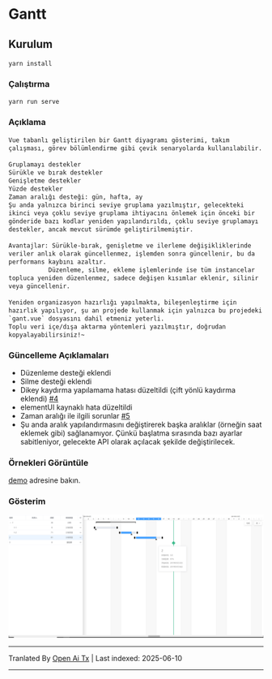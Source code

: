 # Gantt

## Kurulum

```
yarn install
```

### Çalıştırma

```
yarn run serve
```

### Açıklama

```
Vue tabanlı geliştirilen bir Gantt diyagramı gösterimi, takım çalışması, görev bölümlendirme gibi çevik senaryolarda kullanılabilir.

Gruplamayı destekler
Sürükle ve bırak destekler
Genişletme destekler
Yüzde destekler
Zaman aralığı desteği: gün, hafta, ay
Şu anda yalnızca birinci seviye gruplama yazılmıştır, gelecekteki ikinci veya çoklu seviye gruplama ihtiyacını önlemek için önceki bir gönderide bazı kodlar yeniden yapılandırıldı, çoklu seviye gruplamayı destekler, ancak mevcut sürümde geliştirilmemiştir.

Avantajlar: Sürükle-bırak, genişletme ve ilerleme değişikliklerinde veriler anlık olarak güncellenmez, işlemden sonra güncellenir, bu da performans kaybını azaltır.
           Düzenleme, silme, ekleme işlemlerinde ise tüm instancelar topluca yeniden düzenlenmez, sadece değişen kısımlar eklenir, silinir veya güncellenir.

Yeniden organizasyon hazırlığı yapılmakta, bileşenleştirme için hazırlık yapılıyor, şu an projede kullanmak için yalnızca bu projedeki `gant.vue` dosyasını dahil etmeniz yeterli.
Toplu veri içe/dışa aktarma yöntemleri yazılmıştır, doğrudan kopyalayabilirsiniz!~
```

### Güncelleme Açıklamaları

- Düzenleme desteği eklendi
- Silme desteği eklendi
- Dikey kaydırma yapılamama hatası düzeltildi (çift yönlü kaydırma eklendi) [#4](https://github.com/GGBeng1/Gantt/issues/4)
- elementUI kaynaklı hata düzeltildi
- Zaman aralığı ile ilgili sorunlar [#5](https://github.com/GGBeng1/Gantt/issues/5)
- Şu anda aralık yapılandırmasını değiştirerek başka aralıklar (örneğin saat eklemek gibi) sağlanamıyor. Çünkü başlatma sırasında bazı ayarlar sabitleniyor, gelecekte API olarak açılacak şekilde değiştirilecek.

### Örnekleri Görüntüle

[demo](https://ggbeng1.github.io/Gantt/#/) adresine bakın.

### Gösterim

<img src="https://raw.githubusercontent.com/GGBeng1/Gantt/master/public/demo.png" alt="">


---


Tranlated By [Open Ai Tx](https://github.com/OpenAiTx/OpenAiTx) | Last indexed: 2025-06-10


---